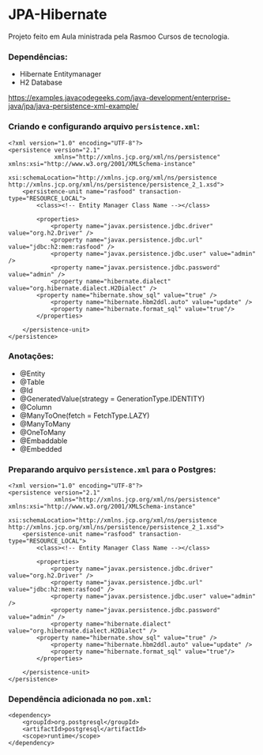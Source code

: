 # JPA-Hibernate
Projeto feito em Aula ministrada pela Rasmoo Cursos de tecnologia.


### Dependências:

- Hibernate Entitymanager
- H2 Database

https://examples.javacodegeeks.com/java-development/enterprise-java/jpa/java-persistence-xml-example/
### Criando e configurando arquivo ```persistence.xml```:

```
<?xml version="1.0" encoding="UTF-8"?>
<persistence version="2.1"
             xmlns="http://xmlns.jcp.org/xml/ns/persistence" xmlns:xsi="http://www.w3.org/2001/XMLSchema-instance"
             xsi:schemaLocation="http://xmlns.jcp.org/xml/ns/persistence http://xmlns.jcp.org/xml/ns/persistence/persistence_2_1.xsd">
    <persistence-unit name="rasfood" transaction-type="RESOURCE_LOCAL">
        <class><!-- Entity Manager Class Name --></class>

        <properties>
            <property name="javax.persistence.jdbc.driver" value="org.h2.Driver" />
            <property name="javax.persistence.jdbc.url" value="jdbc:h2:mem:rasfood" />
            <property name="javax.persistence.jdbc.user" value="admin" />
            <property name="javax.persistence.jdbc.password" value="admin" />
            <property name="hibernate.dialect" value="org.hibernate.dialect.H2Dialect" />
	    <property name="hibernate.show_sql" value="true" />
            <property name="hibernate.hbm2ddl.auto" value="update" />
            <property name="hibernate.format_sql" value="true"/>
        </properties>

    </persistence-unit>
</persistence>
```

### Anotações:

- @Entity
- @Table
- @Id
- @GeneratedValue(strategy = GenerationType.IDENTITY)
- @Column
- @ManyToOne(fetch = FetchType.LAZY)
- @ManyToMany
- @OneToMany
- @Embaddable
- @Embedded

### Preparando arquivo ```persistence.xml``` para o Postgres:

```
<?xml version="1.0" encoding="UTF-8"?>
<persistence version="2.1"
             xmlns="http://xmlns.jcp.org/xml/ns/persistence" xmlns:xsi="http://www.w3.org/2001/XMLSchema-instance"
             xsi:schemaLocation="http://xmlns.jcp.org/xml/ns/persistence http://xmlns.jcp.org/xml/ns/persistence/persistence_2_1.xsd">
    <persistence-unit name="rasfood" transaction-type="RESOURCE_LOCAL">
        <class><!-- Entity Manager Class Name --></class>

        <properties>
            <property name="javax.persistence.jdbc.driver" value="org.h2.Driver" />
            <property name="javax.persistence.jdbc.url" value="jdbc:h2:mem:rasfood" />
            <property name="javax.persistence.jdbc.user" value="admin" />
            <property name="javax.persistence.jdbc.password" value="admin" />
            <property name="hibernate.dialect" value="org.hibernate.dialect.H2Dialect" />
	    <property name="hibernate.show_sql" value="true" />
            <property name="hibernate.hbm2ddl.auto" value="update" />
            <property name="hibernate.format_sql" value="true"/>
        </properties>

    </persistence-unit>
</persistence>
```

### Dependência adicionada no ```pom.xml```:
```
<dependency>
	<groupId>org.postgresql</groupId>
	<artifactId>postgresql</artifactId>
	<scope>runtime</scope>
</dependency>
```